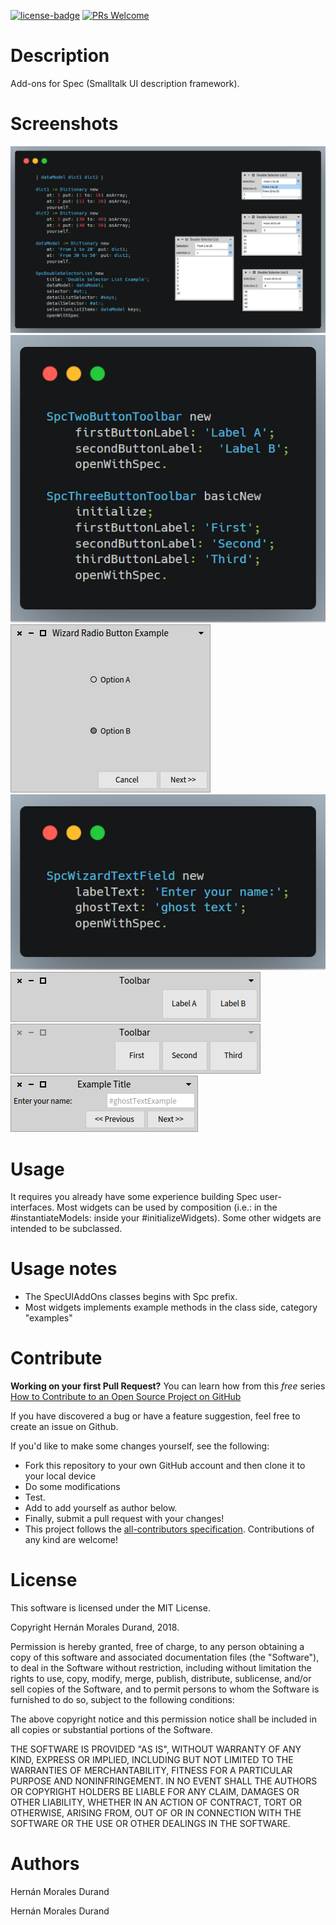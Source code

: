  [![license-badge](https://img.shields.io/badge/license-MIT-blue.svg)](https://img.shields.io/badge/license-MIT-blue.svg)
[![PRs Welcome](https://img.shields.io/badge/PRs-welcome-brightgreen.svg?style=flat-square)](http://makeapullrequest.com)


# Description

Add-ons for Spec (Smalltalk UI description framework).

# Screenshots

![Screenshot 1](screenshots/SpcDoubleSelector_final.png)
![Screenshot 2](screenshots/SpcToolbarButtons_code.png)
![Screenshot 3](screenshots/SpcWizardRadioButtonExample1.png)
![Screenshot 4](screenshots/SpcWizardTextField_code.png)
![Screenshot 5](screenshots/Toolbar_2.png)
![Screenshot 6](screenshots/Toolbar_3.png)
![Screenshot 7](screenshots/WizardTextField.png)

# Usage

It requires you already have some experience building Spec user-interfaces. Most widgets can be used by composition (i.e.: in the #instantiateModels: inside your #initializeWidgets). Some other widgets are intended to be subclassed.

# Usage notes

  - The SpecUIAddOns classes begins with Spc prefix.
  - Most widgets implements example methods in the class side, category "examples"

# Contribute

**Working on your first Pull Request?** You can learn how from this *free* series [How to Contribute to an Open Source Project on GitHub](https://egghead.io/series/how-to-contribute-to-an-open-source-project-on-github)

If you have discovered a bug or have a feature suggestion, feel free to create an issue on Github.

If you'd like to make some changes yourself, see the following:    

  - Fork this repository to your own GitHub account and then clone it to your local device
  - Do some modifications
  - Test.
  - Add <your GitHub username> to add yourself as author below.
  - Finally, submit a pull request with your changes!
  - This project follows the [all-contributors specification](https://github.com/kentcdodds/all-contributors). Contributions of any kind are welcome!

# License
	
This software is licensed under the MIT License.

Copyright Hernán Morales Durand, 2018.

Permission is hereby granted, free of charge, to any person obtaining a copy of this software and associated documentation files (the "Software"), to deal in the Software without restriction, including without limitation the rights to use, copy, modify, merge, publish, distribute, sublicense, and/or sell copies of the Software, and to permit persons to whom the Software is furnished to do so, subject to the following conditions:

The above copyright notice and this permission notice shall be included in all copies or substantial portions of the Software.

THE SOFTWARE IS PROVIDED "AS IS", WITHOUT WARRANTY OF ANY KIND, EXPRESS OR IMPLIED, INCLUDING BUT NOT LIMITED TO THE WARRANTIES OF MERCHANTABILITY, FITNESS FOR A PARTICULAR PURPOSE AND NONINFRINGEMENT. IN NO EVENT SHALL THE AUTHORS OR COPYRIGHT HOLDERS BE LIABLE FOR ANY CLAIM, DAMAGES OR OTHER LIABILITY, WHETHER IN AN ACTION OF CONTRACT, TORT OR OTHERWISE, ARISING FROM, OUT OF OR IN CONNECTION WITH THE SOFTWARE OR THE USE OR OTHER DEALINGS IN THE SOFTWARE.

# Authors

Hernán Morales Durand


Hernán Morales Durand

